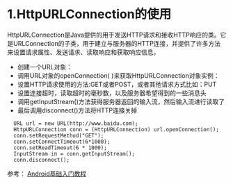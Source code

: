 # 1.HttpURLConnection的使用
HttpURLConnection是Java提供的用于发送HTTP请求和接收HTTP响应的类。它是URLConnection的子类，用于建立与服务器的HTTP连接，并提供了许多方法来设置请求属性、发送请求、读取响应和获取响应信息。

- 创建一个URL对象： 
- 调用URL对象的openConnection( )来获取HttpURLConnection对象实例：
- 设置HTTP请求使用的方法:GET或者POST，或者其他请求方式比如：PUT 
- 设置连接超时，读取超时的毫秒数，以及服务器希望得到的一些消息头 
- 调用getInputStream()方法获得服务器返回的输入流，然后输入流进行读取了 
- 最后调用disconnect()方法将HTTP连接关掉 
```
  URL url = new URL(http://www.baidu.com);
  HttpURLConnection conn = (HttpURLConnection) url.openConnection();
  conn.setRequestMethod("GET");
  conn.setConnectTimeout(6*1000);
  conn.setReadTimeout(6 * 1000);
  InputStream in = conn.getInputStream();
  conn.disconnect(); 
```

  
 参考：
 [Android基础入门教程](https://www.kancloud.cn/kancloud/android-tutorial/87287)